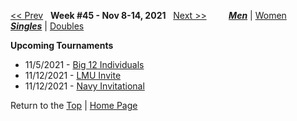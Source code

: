 <a name="top"></a>[<< Prev](men_singles_2144.md) &nbsp; **Week #45 - Nov 8-14, 2021** &nbsp; [Next >>](men_singles_2202.md) &nbsp;&nbsp;&nbsp;&nbsp;&nbsp;&nbsp;&nbsp; [***Men***](./men_singles_2145.md) &#124; [Women](./women_singles_2145.md) &nbsp;&nbsp;&nbsp;&nbsp;&nbsp; [***Singles***](./men_singles_2145.md) &#124; [Doubles](./men_doubles_2145.md)

**Upcoming Tournaments**  
- 11/5/2021 - <a href="https://colleges.wearecollegetennis.com/competitions/BaylorUniversityM/Tournaments/Overview/E0ED1E84-1CD4-4CE2-BFCD-F695030458D5" target="_blank">Big 12 Individuals</a>  
- 11/12/2021 - <a href="https://colleges.wearecollegetennis.com/competitions/LoyolaMarymountUniversityM/Tournaments/Overview/5B7216DB-15C4-4F1D-8629-8EAF987FE5AE" target="_blank">LMU Invite</a>  
- 11/12/2021 - <a href="https://colleges.wearecollegetennis.com/competitions/USNavalAcademyM/Tournaments/Overview/398E1516-D93D-455D-B5B2-0D3057E5FCF8" target="_blank">Navy Invitational</a>  

Return to the [Top](./men_singles_2145.md) &#124; [Home Page](../../index.md)